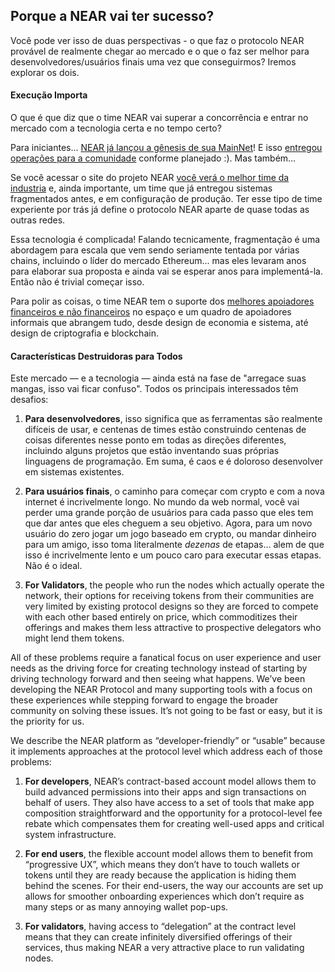 ## Porque a NEAR vai ter sucesso?

Você pode ver isso de duas perspectivas - o que faz o protocolo NEAR provável de realmente chegar ao mercado e o que o faz ser melhor para desenvolvedores/usuários finais uma vez que conseguirmos? Iremos explorar os dois.

#### Execução Importa

O que é que diz que o time NEAR vai superar a concorrência e entrar no mercado com a tecnologia certa e no tempo certo?

Para iniciantes… [NEAR já lançou a gênesis de sua MainNet](https://near.org/blog/near-mainnet-genesis/)!  E isso [entregou operações para a comunidade](https://near.org/blog/near-mainnet-is-now-community-operated/) conforme planejado :). Mas também…

Se você acessar o site do projeto NEAR [ você verá o melhor time da industria](https://www.near.org/team) e, ainda importante, um time que já entregou sistemas fragmentados antes, e em configuração de produção. Ter esse tipo de time experiente por trás já define o protocolo NEAR aparte de quase todas as outras redes.

Essa tecnologia é complicada! Falando tecnicamente, fragmentação é uma abordagem para escala que vem sendo seriamente tentada por várias chains, incluindo o líder do mercado Ethereum... mas eles levaram anos para elaborar sua proposta e ainda vai se esperar anos para implementá-la. Então não é trivial começar isso.

Para polir as coisas, o time NEAR tem o suporte dos [ melhores apoiadores financeiros e não financeiros](https://www.near.org/backers) no espaço e um quadro de apoiadores informais que abrangem tudo, desde design de economia e sistema, até design de criptografia e blockchain.

#### Características Destruidoras para Todos

Este mercado — e a tecnologia — ainda está na fase de "arregace suas mangas, isso vai ficar confuso". Todos os principais interessados têm desafios:

1. **Para desenvolvedores**, isso significa que as ferramentas são realmente difíceis de usar, e centenas de times estão construindo centenas de coisas diferentes nesse ponto em todas as direções diferentes, incluindo alguns projetos que estão inventando suas próprias linguagens de programação. Em suma, é caos e é doloroso desenvolver em sistemas existentes.

2. **Para usuários finais**, o caminho para começar com crypto e com a nova internet é incrivelmente longo. No mundo da web normal, você vai perder uma grande porção de usuários para cada passo que eles tem que dar antes que eles cheguem a seu objetivo. Agora, para um novo usuário do zero jogar um jogo baseado em crypto, ou mandar dinheiro para um amigo, isso toma literalmente *dezenas* de etapas… alem de que isso é incrivelmente lento e um pouco caro para executar essas etapas. Não é o ideal.

3. **For Validators**, the people who run the nodes which actually operate the network, their options for receiving tokens from their communities are very limited by existing protocol designs so they are forced to compete with each other based entirely on price, which commoditizes their offerings and makes them less attractive to prospective delegators who might lend them tokens.

All of these problems require a fanatical focus on user experience and user needs as the driving force for creating technology instead of starting by driving technology forward and then seeing what happens. We’ve been developing the NEAR Protocol and many supporting tools with a focus on these experiences while stepping forward to engage the broader community on solving these issues. It’s not going to be fast or easy, but it is the priority for us.

We describe the NEAR platform as “developer-friendly” or “usable” because it implements approaches at the protocol level which address each of those problems:

1. **For developers**, NEAR’s contract-based account model allows them to build advanced permissions into their apps and sign transactions on behalf of users.  They also have access to a set of tools that make app composition straightforward and the opportunity for a protocol-level fee rebate which compensates them for creating well-used apps and critical system infrastructure.

2. **For end users**, the flexible account model allows them to benefit from “progressive UX”, which means they don’t have to touch wallets or tokens until they are ready because the application is hiding them behind the scenes.  For their end-users, the way our accounts are set up allows for smoother onboarding experiences which don’t require as many steps or as many annoying wallet pop-ups.

3. **For validators**, having access to “delegation” at the contract level means that they can create infinitely diversified offerings of their services, thus making NEAR a very attractive place to run validating nodes.
